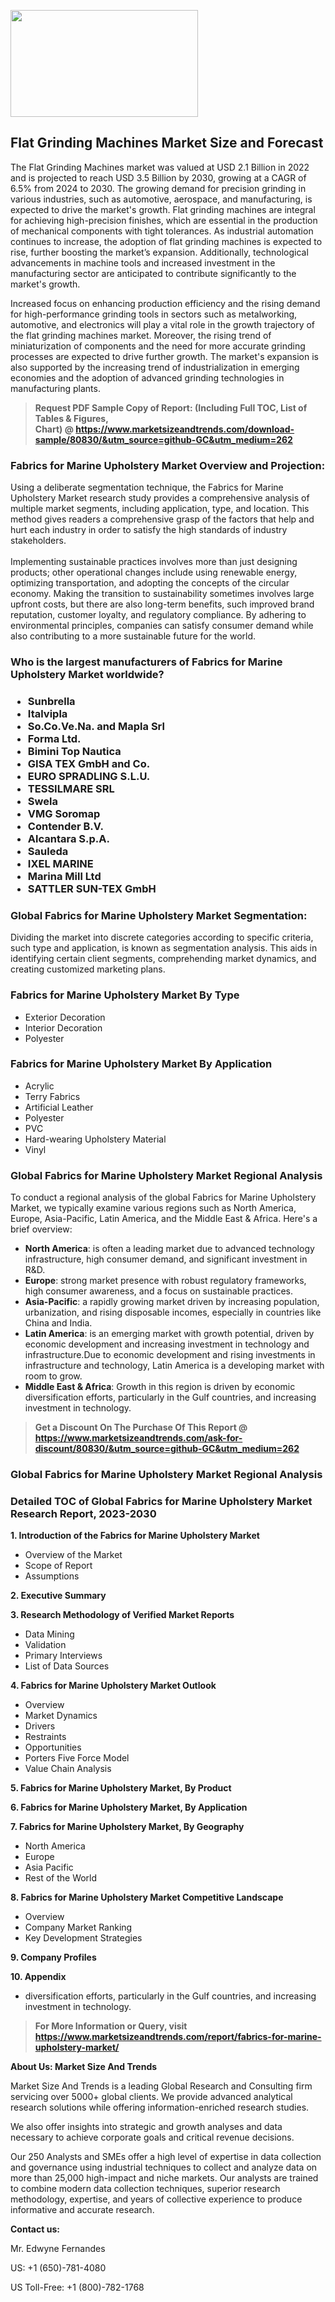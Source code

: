 <p><img class="alignnone size-medium wp-image-20088" src="https://ffe5etoiles.com/wp-content/uploads/2024/12/MST1-300x171.png" alt="" width="300" height="171" /></p><h2>Flat Grinding Machines Market Size and Forecast</h2><p>The Flat Grinding Machines market was valued at USD 2.1 Billion in 2022 and is projected to reach USD 3.5 Billion by 2030, growing at a CAGR of 6.5% from 2024 to 2030. The growing demand for precision grinding in various industries, such as automotive, aerospace, and manufacturing, is expected to drive the market's growth. Flat grinding machines are integral for achieving high-precision finishes, which are essential in the production of mechanical components with tight tolerances. As industrial automation continues to increase, the adoption of flat grinding machines is expected to rise, further boosting the market’s expansion. Additionally, technological advancements in machine tools and increased investment in the manufacturing sector are anticipated to contribute significantly to the market's growth.</p><p>Increased focus on enhancing production efficiency and the rising demand for high-performance grinding tools in sectors such as metalworking, automotive, and electronics will play a vital role in the growth trajectory of the flat grinding machines market. Moreover, the rising trend of miniaturization of components and the need for more accurate grinding processes are expected to drive further growth. The market's expansion is also supported by the increasing trend of industrialization in emerging economies and the adoption of advanced grinding technologies in manufacturing plants.</p></p><blockquote id="" class=""><strong>Request PDF Sample Copy of Report: (Including Full TOC, List of Tables &amp; Figures, Chart)&nbsp;@&nbsp;<strong><a href="https://www.marketsizeandtrends.com/download-sample/80830/&utm_source=github-GC&utm_medium=262" target="_blank">https://www.marketsizeandtrends.com/download-sample/80830/&utm_source=github-GC&utm_medium=262</a></strong></strong></blockquote><h3 id="" class="">Fabrics for Marine Upholstery Market&nbsp;Overview and Projection:</h3><p id="" class="">Using a deliberate segmentation technique, the Fabrics for Marine Upholstery Market research study provides a comprehensive analysis of multiple market segments, including application, type, and location. This method gives readers a comprehensive grasp of the factors that help and hurt each industry in order to satisfy the high standards of industry stakeholders. <br /> <br />Implementing sustainable practices involves more than just designing products; other operational changes include using renewable energy, optimizing transportation, and adopting the concepts of the circular economy. Making the transition to sustainability sometimes involves large upfront costs, but there are also long-term benefits, such improved brand reputation, customer loyalty, and regulatory compliance. By adhering to environmental principles, companies can satisfy consumer demand while also contributing to a more sustainable future for the world.</p><h3 id="" class="">Who is the largest manufacturers of&nbsp;Fabrics for Marine Upholstery Market worldwide?</h3><h3 class=""><p><ul><li>Sunbrella </li><li> Italvipla </li><li> So.Co.Ve.Na. and Mapla Srl </li><li> Forma Ltd. </li><li> Bimini Top Nautica </li><li> GISA TEX GmbH and Co. </li><li> EURO SPRADLING S.L.U. </li><li> TESSILMARE SRL </li><li> Swela </li><li> VMG Soromap </li><li> Contender B.V. </li><li> Alcantara S.p.A. </li><li> Sauleda </li><li> IXEL MARINE </li><li> Marina Mill Ltd </li><li> SATTLER SUN-TEX GmbH</li></ul></p></h3><h3 id="" class="">Global&nbsp;Fabrics for Marine Upholstery Market Segmentation:</h3><p id="" class="">Dividing the market into discrete categories according to specific criteria, such type and application, is known as segmentation analysis. This aids in identifying certain client segments, comprehending market dynamics, and creating customized marketing plans.</p><h3 id="" class="">Fabrics for Marine Upholstery Market&nbsp;By Type</h3><p><p><ul><li>Exterior Decoration</li><li> Interior Decoration</li><li> Polyester</p></li></ul></p></p><h3 id="" class="">Fabrics for Marine Upholstery Market&nbsp;By Application</h3><p class=""><p><ul><li>Acrylic</li><li> Terry Fabrics</li><li> Artificial Leather</li><li> Polyester</li><li> PVC</li><li> Hard-wearing Upholstery Material</li><li> Vinyl</li></ul></p></p><h3 id="" class="">Global Fabrics for Marine Upholstery Market Regional Analysis</h3><p id="" class="">To conduct a regional analysis of the global Fabrics for Marine Upholstery Market, we typically examine various regions such as North America, Europe, Asia-Pacific, Latin America, and the Middle East &amp; Africa. Here's a brief overview:</p><ul><li><strong>North America</strong>: is often a leading market due to advanced technology infrastructure, high consumer demand, and significant investment in R&amp;D.</li><li><strong>Europe</strong>: strong market presence with robust regulatory frameworks, high consumer awareness, and a focus on sustainable practices.</li><li><strong>Asia-Pacific</strong>: a rapidly growing market driven by increasing population, urbanization, and rising disposable incomes, especially in countries like China and India.</li><li><strong>Latin America</strong>: is an emerging market with growth potential, driven by economic development and increasing investment in technology and infrastructure.Due to economic development and rising investments in infrastructure and technology, Latin America is a developing market with room to grow.</li><li><strong>Middle East &amp; Africa</strong>: Growth in this region is driven by economic diversification efforts, particularly in the Gulf countries, and increasing investment in technology.</li></ul><blockquote id="" class=""><strong>Get a Discount On The Purchase Of This Report @ <strong><a href="https://www.marketsizeandtrends.com/ask-for-discount/80830/&utm_source=github-GC&utm_medium=262" target="_blank">https://www.marketsizeandtrends.com/ask-for-discount/80830/&utm_source=github-GC&utm_medium=262</a></strong></strong></blockquote><h3 id="" class="">Global Fabrics for Marine Upholstery Market Regional Analysis</h3><h3 id="" class="">Detailed TOC of Global Fabrics for Marine Upholstery Market Research Report, 2023-2030</h3><p id="" class=""><strong>1. Introduction of the Fabrics for Marine Upholstery Market</strong></p><ul><li>Overview of the Market</li><li>Scope of Report</li><li>Assumptions</li></ul><p id="" class=""><strong>2. Executive Summary</strong></p><p id="" class=""><strong>3. Research Methodology of Verified Market Reports</strong></p><ul><li>Data Mining</li><li>Validation</li><li>Primary Interviews</li><li>List of Data Sources</li></ul><p id="" class=""><strong>4. Fabrics for Marine Upholstery Market Outlook</strong></p><ul><li>Overview</li><li>Market Dynamics</li><li>Drivers</li><li>Restraints</li><li>Opportunities</li><li>Porters Five Force Model</li><li>Value Chain Analysis</li></ul><p id="" class=""><strong>5. Fabrics for Marine Upholstery Market, By Product</strong></p><p id="" class=""><strong>6. Fabrics for Marine Upholstery Market, By Application</strong></p><p id="" class=""><strong>7. Fabrics for Marine Upholstery Market, By Geography</strong></p><ul><li>North America</li><li>Europe</li><li>Asia Pacific</li><li>Rest of the World</li></ul><p id="" class=""><strong>8. Fabrics for Marine Upholstery Market Competitive Landscape</strong></p><ul><li>Overview</li><li>Company Market Ranking</li><li>Key Development Strategies</li></ul><p id="" class=""><strong>9. Company Profiles</strong></p><p id="" class=""><strong>10. Appendix</strong></p><ul><li>diversification efforts, particularly in the Gulf countries, and increasing investment in technology.</li></ul><blockquote id="" class=""><strong>For More Information or Query, visit <strong><strong><a href="https://www.marketsizeandtrends.com/report/fabrics-for-marine-upholstery-market/" target="_blank">https://www.marketsizeandtrends.com/report/fabrics-for-marine-upholstery-market/</a></strong></strong></strong></blockquote><p id="" class=""><strong>About Us: Market Size And Trends</strong></p><p id="" class="">Market Size And Trends is a leading Global Research and Consulting firm servicing over 5000+ global clients. We provide advanced analytical research solutions while offering information-enriched research studies.</p><p id="" class="">We also offer insights into strategic and growth analyses and data necessary to achieve corporate goals and critical revenue decisions.</p><p id="" class="">Our 250 Analysts and SMEs offer a high level of expertise in data collection and governance using industrial techniques to collect and analyze data on more than 25,000 high-impact and niche markets. Our analysts are trained to combine modern data collection techniques, superior research methodology, expertise, and years of collective experience to produce informative and accurate research.</p><p id="" class=""><strong>Contact us:</strong></p><p id="" class="">Mr. Edwyne Fernandes</p><p id="" class="">US: +1 (650)-781-4080</p><p id="" class="">US Toll-Free: +1 (800)-782-1768</p>
